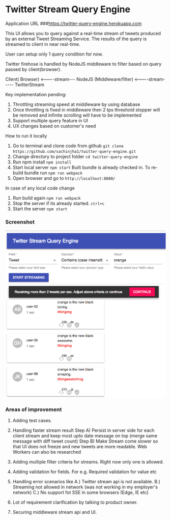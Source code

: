 # Twitter Stream Query Engine

Application URL
###https://twitter-query-engine.herokuapp.com

This UI allows you to query against a real-time stream of tweets produced by an external Tweet Streaming Service.
The results of the query is streamed to client in near real-time. 

User can setup only 1 query condition for now. 

Twitter firehose is handled by NodeJS middleware to filter based on query passed by client(browser).

Client( Browser) <----stream--- NodeJS (Middleware/filter) <----stream----- TwitterStream

Key implementation pending:

1. Throttling streaming speed at middleware by using database
2. Once throttling is fixed in middleware then 2 tps threshold stopper will be removed and infinite scrolling will have to be implemented
3. Support multiple query feature in UI
4. UX changes based on customer's need


How to run it locally
1. Go to terminal and clone code from github ```git clone https://github.com/sachinjha1/twitter-query-engine.git```
2. Change directory to project folder ```cd twitter-query-engine```
3. Run npm install ```npm install```
4. Start local server ```npm start``` Built bundle is already checked in. 
To re-build bundle run ```npm run webpack```
5. Open browser and go to ```http://localhost:8080/```

In case of any local code change
 1. Run build again ```npm run webpack```
 2. Stop the server if its already started. ```ctrl+c``` 
 3. Start the server ```npm start```
 
 ### Screenshot
 ![Home screen](./docs/app-home-screen.png)
 
 ### Areas of improvement
 
 1. Adding test cases.
 
 2. Handling faster stream result
    Step A) Persist in server side for each client stream and keep most upto date message on top (merge same message with diff tweet count)
    Step B) Make Stream come slower so that UI does not freeze and new tweets are more readable. Web Workers can also be researched
 
 3. Adding multiple filter criteria for streams. Right now only one is allowed.
 
 4. Adding validation for fields. For e.g. Required validation for value etc
 
 5. Handling error scenarios like 
     A.) Twitter stream api is not available.
     B.) Streaming not allowed in network (was not working in my employer's network)
     C.) No support fot SSE in some browsers (Edge, IE etc)
     
 6. Lot of requirement clarification by talking to product owner. 
 
 7. Securing middleware stream api and UI.
 
